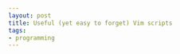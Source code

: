 ```yaml
---
layout: post
title: Useful (yet easy to forget) Vim scripts
tags: 
- programming 
---
```


<script src="https://cdn.mathjax.org/mathjax/latest/MathJax.js?config=TeX-AMS-MML_HTMLorMML" type="text/javascript"></script>


